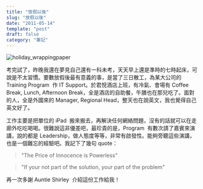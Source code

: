 ```yaml
---
title: "放假以後"
slug: "放假以後"
date: "2011-05-14"
template: "post"
draft: false
category: "筆記"
---
```


![holiday_wrappingpaper](media/holiday_wrappingpaper.jpg)

考完試了，昨晚我還在夢見自己還有一科未考，天天早上還是準時的七時起床，可說是不太習慣。要數放假後最有意義的事，是當了三日散工，為某大公司的 Training Program  作 IT Support。於君悅酒店上班，有冷氣、會場有 Coffee Break, Lunch, Afternoon Break，全是酒店的自助餐，午膳也在那兒吃了。面對的人，全是外國來的 Manager, Regional Head，整天也在說英文，我也覺得自己英文好了。

工作主要是把單位的 iPad  搬來搬去，再解決任何網絡問題，沒有的話就可以在走廊外吃吃喝喝。很難說這非優差吧，最珍貴的是，Program  有數次請了嘉賓來演講，說的都是 Leadership，做人態度等等，非常有啟發性。能夠旁聽這些演講，也是一個難忘的經驗吧。我記下了幾句 quote：

> "The Price of Innocence is Powerless"

> "If your not part of the solution, your part of the problem"

再一次多謝 Auntie Shirley  介紹這份工作給我！
